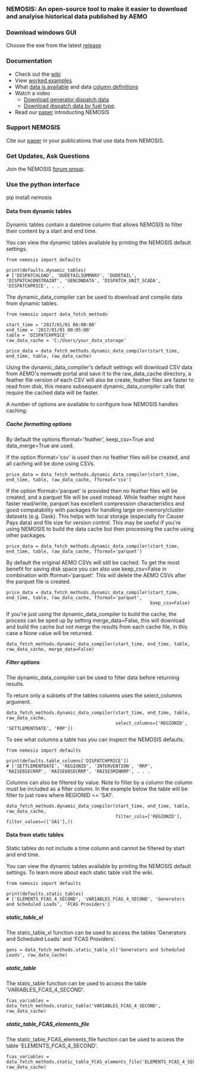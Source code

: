 ### NEMOSIS: An open-source tool to make it easier to download and analyise historical data published by AEMO 

### Download windows GUI
Choose the exe from the latest [release](https://github.com/UNSW-CEEM/NEMOSIS/releases)

### Documentation 
+ Check out the [wiki](https://github.com/UNSW-CEEM/NEMOSIS/wiki)
+ View [worked examples](https://github.com/UNSW-CEEM/NEMOSIS/wiki/Worked-Examples)
+ What [data is available](https://github.com/UNSW-CEEM/NEMOSIS/wiki/AEMO-Tables) and data [column definitions](https://github.com/UNSW-CEEM/NEMOSIS/wiki/Column-Summary)
+ Watch a video 
  * [Download generator dispatch data](https://youtu.be/HEAOk056Bss)
  * [Download dispatch data by fuel type](https://youtu.be/aKEI7URiJlI).
+ Read our [paper](https://www.researchgate.net/publication/329798805_NEMOSIS_-_NEM_Open_Source_Information_Service_open-source_access_to_Australian_National_Electricity_Market_Data) introducting NEMOSIS

### Support NEMOSIS
Cite our [paper](https://www.researchgate.net/publication/329798805_NEMOSIS_-_NEM_Open_Source_Information_Service_open-source_access_to_Australian_National_Electricity_Market_Data) in your publications that use data from NEMOSIS.

### Get Updates, Ask Questions
Join the NEMOSIS [forum group](https://groups.google.com/forum/#!forum/nemosis-discuss).

### Use the python interface
pip install nemosis

#### Data from dynamic tables
Dynamic tables contain a datetime column that allows NEMOSIS to filter their content by a start and end time. 

You can view the dynamic tables available by printing the NEMOSIS default settings.

```
from nemosis import defaults

print(defaults.dynamic_tables)
# ['DISPATCHLOAD', 'DUDETAILSUMMARY', 'DUDETAIL', 'DISPATCHCONSTRAINT', 'GENCONDATA', 'DISPATCH_UNIT_SCADA', 'DISPATCHPRICE', . . .
```

The dynamic_data_compiler can be used to download and compile data from dynamic tables.  

```
from nemosis import data_fetch_methods

start_time = '2017/01/01 00:00:00'
end_time = '2017/01/01 00:05:00'
table = 'DISPATCHPRICE'
raw_data_cache = 'C:/Users/your_data_storage'

price_data = data_fetch_methods.dynamic_data_compiler(start_time, end_time, table, raw_data_cache)
```

Using the dynamic_data_compiler's default settings will download CSV data from AEMO's nemweb portal and save it to 
the raw_data_cache directory, a feather file version of each CSV will also be create, feather files are faster to read 
from disk, this means subsequent dynamic_data_compiler calls that require the cached data will be faster.

A number of options are available to configure how NEMOSIS handles caching. 

##### Cache formatting options
By default the options fformat='feather', keep_csv=True and data_merge=True are used.

If the option fformat='csv' is used then no feather files will be created, and all caching will be done using CSVs.

```
price_data = data_fetch_methods.dynamic_data_compiler(start_time, end_time, table, raw_data_cache, fformat='csv')
```

If the option fformat='parquet' is provided then no feather files will be created, and a parquet file will be used instead. 
While feather might have faster read/write, parquet has excellent compression characteristics and good compatability 
with packages for handling large on-memory/cluster datasets (e.g. Dask). This helps with local storage 
(especially for Causer Pays data) and file size for version control. This may be useful if you're using NEMOSIS to
build the data cache but then processing the cache using other packages.

```
price_data = data_fetch_methods.dynamic_data_compiler(start_time, end_time, table, raw_data_cache, fformat='parquet')
```

By default the original AEMO CSVs will still be cached. To get the most benefit for saving disk space you can also 
use keep_csv=False in combination with fformat='parquet'. This will delete the AEMO CSVs after the parquet file 
is created.

```
price_data = data_fetch_methods.dynamic_data_compiler(start_time, end_time, table, raw_data_cache, fformat='parquet',
                                                      keep_csv=False)
```

If you're just using the dynamic_data_compiler to build the cache, the process can be sped up by setting merge_data=False, this
will download and build the cache but not merge the results from each cache file, in this case a None value will be 
returned.

```
data_fetch_methods.dynamic_data_compiler(start_time, end_time, table, raw_data_cache, merge_data=False)
```

##### Filter options
The dynamic_data_compiler can be used to filter data before returning results.

To return only a subsets of the tables columns uses the select_columns argument.

```
data_fetch_methods.dynamic_data_compiler(start_time, end_time, table, raw_data_cache,
                                         select_columns=['REGIONID', 'SETTLEMENTDATE', 'RRP'])
```

To see what columns a table has you can inspect the NEMOSIS defaults.

```
from nemosis import defaults

print(defaults.table_columns['DISPATCHPRICE'])
# ['SETTLEMENTDATE', 'REGIONID', 'INTERVENTION', 'RRP', 'RAISE6SECRRP', 'RAISE60SECRRP', 'RAISE5MINRRP', . . .
```

Columns can also be filtered by value. Note to filter by a column the column must be included as a filter column.
In the example below the table will be filter to just rows where REGIONID == 'SA1'.

```
data_fetch_methods.dynamic_data_compiler(start_time, end_time, table, raw_data_cache,
                                         filter_cols=['REGIONID'], filter_values=(['SA1'],))
```

#### Data from static tables
Static tables do not include a time column and cannot be filtered by start and end time.

You can view the dynamic tables available by printing the NEMOSIS default settings. To learn more about each static
table visit the wiki.

```
from nemosis import defaults

print(defaults.static_tables)
# ['ELEMENTS_FCAS_4_SECOND', 'VARIABLES_FCAS_4_SECOND', 'Generators and Scheduled Loads', 'FCAS Providers']
```

##### static_table_xl
The static_table_xl function can be used to access the tables 'Generators and Scheduled Loads' and 'FCAS Providers'.

```
gens = data_fetch_methods.static_table_xl('Generators and Scheduled Loads', raw_data_cache)
```

##### static_table
The static_table function can be used to access the table 'VARIABLES_FCAS_4_SECOND'.

```
fcas_variables = data_fetch_methods.static_table('VARIABLES_FCAS_4_SECOND', raw_data_cache)
```

##### static_table_FCAS_elements_file
The static_table_FCAS_elements_file function can be used to access the table 'ELEMENTS_FCAS_4_SECOND'.

```
fcas_variables = data_fetch_methods.static_table_FCAS_elements_file('ELEMENTS_FCAS_4_SECOND', raw_data_cache)
```
